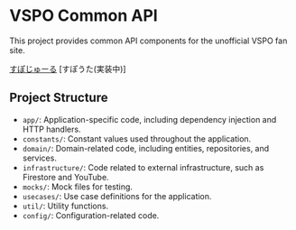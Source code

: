 # VSPO Common API

This project provides common API components for the unofficial VSPO fan site.

[すぽじゅーる](https://www.vspo-schedule.com/)
[すぽうた(実装中)]

## Project Structure

- `app/`: Application-specific code, including dependency injection and HTTP handlers.
- `constants/`: Constant values used throughout the application.
- `domain/`: Domain-related code, including entities, repositories, and services.
- `infrastructure/`: Code related to external infrastructure, such as Firestore and YouTube.
- `mocks/`: Mock files for testing.
- `usecases/`: Use case definitions for the application.
- `util/`: Utility functions.
- `config/`: Configuration-related code.
